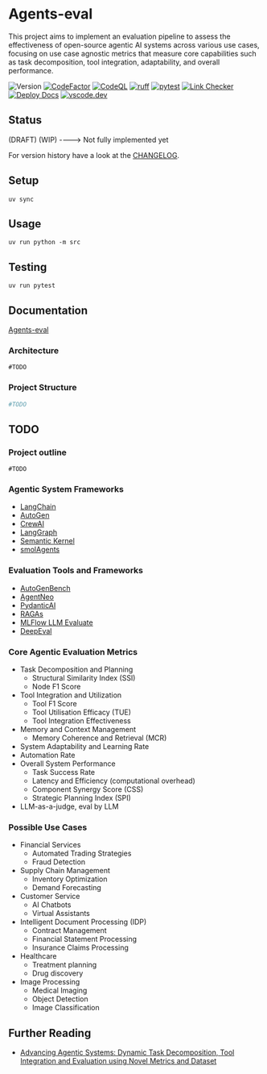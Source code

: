 # Agents-eval

This project aims to implement an evaluation pipeline to assess the effectiveness of open-source agentic AI systems across various use cases, focusing on use case agnostic metrics that measure core capabilities such as task decomposition, tool integration, adaptability, and overall performance.

![Version](https://img.shields.io/badge/version-0.0.1-8A2BE2)
[![CodeFactor](https://www.codefactor.io/repository/github/qte77/Agents-eval/badge)](https://www.codefactor.io/repository/github/qte77/Agents-eval)
[![CodeQL](https://github.com/qte77/Agents-eval/actions/workflows/codeql.yaml/badge.svg)](https://github.com/qte77/Agents-eval/actions/workflows/codeql.yaml)
[![ruff](https://github.com/qte77/Agents-eval/actions/workflows/ruff.yaml/badge.svg)](https://github.com/qte77/Agents-eval/actions/workflows/ruff.yaml)
[![pytest](https://github.com/qte77/Agents-eval/actions/workflows/pytest.yaml/badge.svg)](https://github.com/qte77/Agents-eval/actions/workflows/pytest.yaml)
[![Link Checker](https://github.com/qte77/Agents-eval/actions/workflows/links-fail-fast.yaml/badge.svg)](https://github.com/qte77/Agents-eval/actions/workflows/links-fail-fast.yaml)
[![Deploy Docs](https://github.com/qte77/Agents-eval/actions/workflows/generate-deploy-mkdocs-ghpages.yaml/badge.svg)](https://github.com/qte77/Agents-eval/actions/workflows/generate-deploy-mkdocs-ghpages.yaml)
[![vscode.dev](https://img.shields.io/static/v1?logo=visualstudiocode&label=&message=vscode.dev&labelColor=2c2c32&color=007acc&logoColor=007acc)](https://vscode.dev/github/qte77/Agents-eval)

## Status

(DRAFT) (WIP) ----> Not fully implemented yet

For version history have a look at the [CHANGELOG](CHANGELOG.md).

## Setup

`uv sync`

## Usage

`uv run python -m src`

## Testing

`uv run pytest`

## Documentation

[Agents-eval](https://qte77.github.io/Agents-eval)

### Architecture

`#TODO`

<!--
<img src="assets/images/c4-arch.dark.png#gh-dark-mode-only" alt="C4-Arch" title="C4-Arch" width="60%" />
<img src="assets/images/c4-arch.light.png#gh-light-mode-only" alt="C4-Arch" title="C4-Arch" width="60%" />
-->

### Project Structure

```sh
#TODO
```

## TODO

### Project outline

`#TODO`

### Agentic System Frameworks

- [LangChain](https://github.com/langchain-ai/langchain)
- [AutoGen](https://github.com/microsoft/autogen)
- [CrewAI](https://github.com/crewAIInc/crewAI)
- [LangGraph](https://github.com/langchain-ai/langgraph)
- [Semantic Kernel](https://github.com/microsoft/semantic-kernel)
- [smolAgents](https://github.com/huggingface/smolagents)

### Evaluation Tools and Frameworks

- [AutoGenBench](https://github.com/microsoft/autogen/blob/0.2/samples/tools/autogenbench)
- [AgentNeo](https://github.com/raga-ai-hub/agentneo)
- [PydanticAI](https://github.com/pydantic/pydantic-ai)
- [RAGAs](https://github.com/explodinggradients/ragas)
- [MLFlow LLM Evaluate](https://mlflow.org/docs/latest/llms/llm-evaluate/index.html)
- [DeepEval](https://github.com/confident-ai/deepeval)

### Core Agentic Evaluation Metrics

- Task Decomposition and Planning
  - Structural Similarity Index (SSI)
  - Node F1 Score
- Tool Integration and Utilization
  - Tool F1 Score
  - Tool Utilisation Efficacy (TUE)
  - Tool Integration Effectiveness
- Memory and Context Management
  - Memory Coherence and Retrieval (MCR)
- System Adaptability and Learning Rate
- Automation Rate
- Overall System Performance
  - Task Success Rate
  - Latency and Efficiency (computational overhead)
  - Component Synergy Score (CSS)
  - Strategic Planning Index (SPI)
- LLM-as-a-judge, eval by LLM

### Possible Use Cases

- Financial Services
  - Automated Trading Strategies
  - Fraud Detection
- Supply Chain Management
  - Inventory Optimization
  - Demand Forecasting
- Customer Service
  - AI Chatbots
  - Virtual Assistants
- Intelligent Document Processing (IDP)
  - Contract Management
  - Financial Statement Processing
  - Insurance Claims Processing
- Healthcare
  - Treatment planning
  - Drug discovery
- Image Processing
  - Medical Imaging
  - Object Detection
  - Image Classification

## Further Reading

- [Advancing Agentic Systems: Dynamic Task Decomposition, Tool Integration and Evaluation using Novel Metrics and Dataset](https://arxiv.org/abs/2410.22457)
